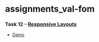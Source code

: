 # assignments_val-fom
### Task 12 - [Responsive Layouts](https://github.com/kottans/frontend/blob/master/test12.md)
- [Demo](https://val-fom.github.io/assignments_val-fom/task_12/dist)
